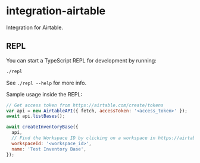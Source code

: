 # integration-airtable

Integration for Airtable.

## REPL

You can start a TypeScript REPL for development by running:

```bash
./repl
```

See `./repl --help` for more info.

Sample usage inside the REPL:

```js
// Get access token from https://airtable.com/create/tokens
var api = new AirtableAPI({ fetch, accessToken: '<access_token>' });
await api.listBases();

await createInventoryBase({
  api,
  // Find the Workspace ID by clicking on a workspace in https://airtable.com/workspaces and extracting the ID from the URL.
  workspaceId: '<workspace_id>',
  name: 'Test Inventory Base',
});
```
